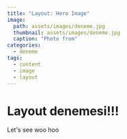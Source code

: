 ```yaml
---
title: "Layout: Hero Image"
image: 
  path: assets/images/deneme.jpg
  thumbnail: assets/images/deneme.jpg
  caption: "Photo from"
categories:
  - deneme
tags:
  - content
  - image
  - layout
---
```

# Layout denemesi!!!
Let's see woo hoo
